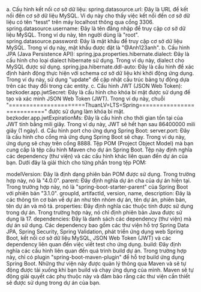 a. Cấu hình kết nối cơ sở dữ liệu:
spring.datasource.url: Đây là URL để kết nối đến cơ sở dữ liệu MySQL. Ví dụ này cho thấy việc kết nối đến cơ sở dữ liệu có tên "tesst" trên máy localhost thông qua cổng 3306.
spring.datasource.username: Đây là tên đăng nhập để truy cập cơ sở dữ liệu MySQL. Trong ví dụ này, tên người dùng là "root".
spring.datasource.password: Đây là mật khẩu để truy cập cơ sở dữ liệu MySQL. Trong ví dụ này, mật khẩu được đặt là "@Anh123anh".
b. Cấu hình JPA (Java Persistence API):
spring.jpa.properties.hibernate.dialect: Đây là cấu hình cho loại dialect hibernate sử dụng. Trong ví dụ này, dialect cho MySQL được sử dụng.
spring.jpa.hibernate.ddl-auto: Đây là cấu hình để xác định hành động thực hiện với schema cơ sở dữ liệu khi khởi động ứng dụng. Trong ví dụ này, sử dụng "update" để cập nhật cấu trúc bảng tự động dựa trên các thay đổi trong các entity.
c. Cấu hình JWT (JSON Web Token):
bezkoder.app.jwtSecret: Đây là cấu hình cho khóa bí mật được sử dụng để tạo và xác minh JSON Web Token (JWT). Trong ví dụ này, chuỗi "======================ThuanLV=LTS=Spring===========================" được sử dụng làm khóa bí mật.
bezkoder.app.jwtExpirationMs: Đây là cấu hình cho thời gian tồn tại của JWT tính bằng mili giây. Trong ví dụ này, JWT sẽ hết hạn sau 86400000 mili giây (1 ngày).
d. Cấu hình port cho ứng dụng Spring Boot:
server.port: Đây là cấu hình cho cổng mà ứng dụng Spring Boot sẽ chạy. Trong ví dụ này, ứng dụng sẽ chạy trên cổng 8888.
Tệp POM (Project Object Model) mà bạn cung cấp là tệp cấu hình Maven cho dự án Spring Boot. Tệp này định nghĩa các dependency (thư viện) và các cấu hình khác liên quan đến dự án của bạn. Dưới đây là giải thích cho từng phần trong tệp POM:

modelVersion: Đây là định dạng phiên bản POM được sử dụng. Trong trường hợp này, nó là "4.0.0".
parent: Đây định nghĩa dự án cha của dự án hiện tại. Trong trường hợp này, nó là "spring-boot-starter-parent" của Spring Boot với phiên bản "3.1.0".
groupId, artifactId, version, name, description: Đây là các thông tin cơ bản về dự án như tên nhóm dự án, tên dự án, phiên bản, tên dự án và mô tả.
properties: Đây định nghĩa các thuộc tính được sử dụng trong dự án. Trong trường hợp này, nó chỉ định phiên bản Java được sử dụng là 17.
dependencies: Đây là danh sách các dependency (thư viện) mà dự án sử dụng. Các dependency bao gồm các thư viện hỗ trợ Spring Data JPA, Spring Security, Spring Validation, phát triển ứng dụng web Spring Boot, kết nối cơ sở dữ liệu MySQL, JSON Web Token (JWT) và các dependency liên quan đến việc viết test cho ứng dụng.
build: Đây định nghĩa các cấu hình liên quan đến quá trình build dự án. Trong trường hợp này, chỉ có plugin "spring-boot-maven-plugin" để hỗ trợ build ứng dụng Spring Boot.
Những thư viện này được quản lý thông qua Maven và sẽ tự động được tải xuống khi bạn build và chạy ứng dụng của mình. Maven sẽ tự động giải quyết các phụ thuộc này và đảm bảo rằng các thư viện cần thiết sẽ được sử dụng trong dự án của bạn.
